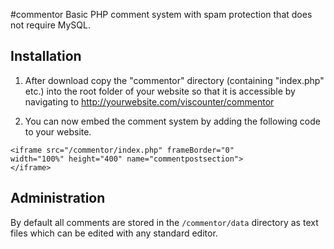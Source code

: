 #commentor
Basic PHP comment system with spam protection that does not require MySQL.

## Installation
1. After download copy the "commentor" directory (containing "index.php" etc.) into the root folder of your website so that it is accessible by navigating to http://yourwebsite.com/viscounter/commentor

2. You can now embed the comment system by adding the following code to your website.
```
<iframe src="/commentor/index.php" frameBorder="0"
width="100%" height="400" name="commentpostsection">
</iframe>
```

## Administration
By default all comments are stored in the `/commentor/data` directory as text files which can be edited with any standard editor.


